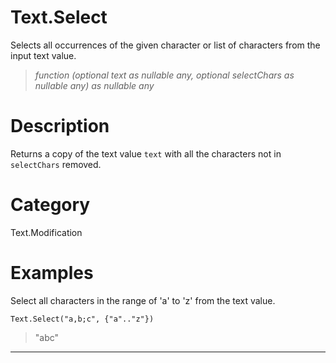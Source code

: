 ﻿# Text.Select
Selects all occurrences of the given character or list of characters from the input text value.
> _function (optional text as nullable any, optional selectChars as nullable any) as nullable any_
# Description 
Returns a copy of the text value <code>text</code> with all the characters not in <code>selectChars</code> removed.  
# Category 
Text.Modification
# Examples 
Select all characters in the range of 'a' to 'z' from the text value.
```
Text.Select("a,b;c", {"a".."z"})
```
> "abc"
***
